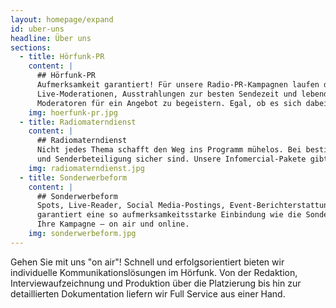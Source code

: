 ```yaml
---
layout: homepage/expand
id: uber-uns
headline: Über uns
sections:
  - title: Hörfunk-PR
    content: |
      ## Hörfunk-PR
      Aufmerksamkeit garantiert! Für unsere Radio-PR-Kampagnen laufen die Telefone heiß. Durch persönliche Ansprache schafft es Ihr Thema so bundesweit on air – mit
      Live-Moderationen, Ausstrahlungen zur besten Sendezeit und lebendigen Umsetzungen. Wir geben Ihrer Kampagne Zeit und lassen nichts unversucht, Journalisten und
      Moderatoren für ein Angebot zu begeistern. Egal, ob es sich dabei um Interview-O-Töne, sendefertige Beiträge oder Gewinnspiele handelt.
    img: hoerfunk-pr.jpg
  - title: Radiomaterndienst
    content: |
      ## Radiomaterndienst
      Nicht jedes Thema schafft den Weg ins Programm mühelos. Bei bestimmten Voraussetzungen ist unser Materndienst die bessere Wahl, damit Ihnen eine hohe Reichweite
      und Senderbeteiligung sicher sind. Unsere Infomercial-Pakete gibt es „vorgeschnürt“ und ganz individuell zusammengestellt.
    img: radiomaterndienst.jpg
  - title: Sonderwerbeform
    content: |
      ## Sonderwerbeform
      Spots, Live-Reader, Social Media-Postings, Event-Berichterstattung und, und, und… Keine Form der Radiokommunikation bietet so vielseitige Möglichkeiten und
      garantiert eine so aufmerksamkeitsstarke Einbindung wie die Sonderwerbeform. Gemeinsam mit ausgesuchten Radiosendern entwickeln wir die optimale Strategie für
      Ihre Kampagne – on air und online.
    img: sonderwerbeform.jpg
---
```


Gehen Sie mit uns "on air"! Schnell und erfolgsorientiert bieten wir individuelle Kommunikationslösungen im Hörfunk. Von der Redaktion, Interviewaufzeichnung
und Produktion über die Platzierung bis hin zur detaillierten Dokumentation liefern wir Full Service aus einer Hand.
